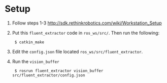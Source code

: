 # Setup

1. Follow steps 1-3 http://sdk.rethinkrobotics.com/wiki/Workstation_Setup

2. Put this `fluent_extractor` code in `ros_ws/src/`. Then run the following:

        $ catkin_make

3. Edit the `config.json` file located `ros_ws/src/fluent_extractor`.

3. Run the `vision_buffer`

        $ rosrun fluent_extractor vision_buffer src/fluent_extractor/config.json
